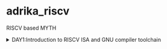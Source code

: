 # adrika_riscv
RISCV based MYTH 

<details>
  <summary>
    DAY1:Introduction to RISCV ISA and GNU compiler toolchain
  </summary>

### What is RISCV?
RISC-V is an open-source instruction set architecture used to develop custom processors for Variety of applications.

### Why RISCV?
+ Open source and free to use
+  One of its kind open source hardware
+  Availability of smaller , energy - efficient and modular options .
+  Customizable ISA


  
</details>
